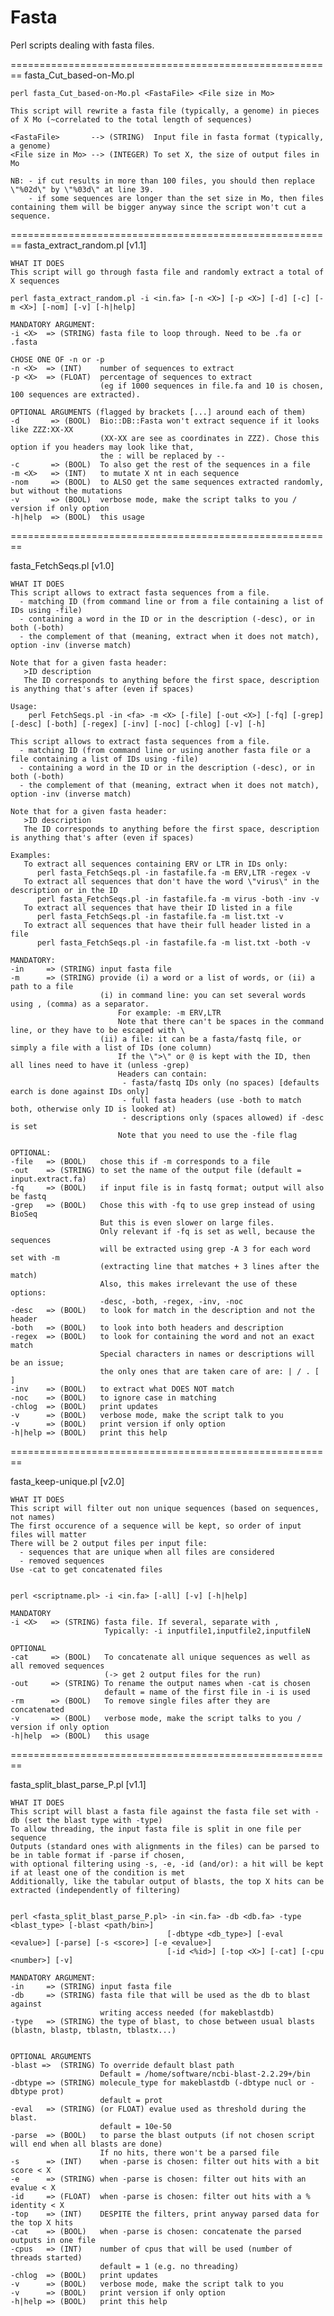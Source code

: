 Fasta
=====

Perl scripts dealing with fasta files.

========================================================
fasta_Cut_based-on-Mo.pl

	perl fasta_Cut_based-on-Mo.pl <FastaFile> <File size in Mo>
	
	This script will rewrite a fasta file (typically, a genome) in pieces of X Mo (~correlated to the total length of sequences)
	
	<FastaFile>       --> (STRING)  Input file in fasta format (typically, a genome)
	<File size in Mo> --> (INTEGER) To set X, the size of output files in Mo 
	
	NB: - if cut results in more than 100 files, you should then replace \"%02d\" by \"%03d\" at line 39.
	    - if some sequences are longer than the set size in Mo, then files containing them will be bigger anyway since the script won't cut a sequence.

========================================================
fasta_extract_random.pl [v1.1]

    WHAT IT DOES
	This script will go through fasta file and randomly extract a total of X sequences

	perl fasta_extract_random.pl -i <in.fa> [-n <X>] [-p <X>] [-d] [-c] [-m <X>] [-nom] [-v] [-h|help]
	
    MANDATORY ARGUMENT:	
    -i <X>  => (STRING) fasta file to loop through. Need to be .fa or .fasta
    
    CHOSE ONE OF -n or -p
    -n <X>  => (INT)    number of sequences to extract
    -p <X>  => (FLOAT)  percentage of sequences to extract 
                        (eg if 1000 sequences in file.fa and 10 is chosen, 100 sequences are extracted).
	 
    OPTIONAL ARGUMENTS (flagged by brackets [...] around each of them)
    -d       => (BOOL)  Bio::DB::Fasta won't extract sequence if it looks like ZZZ:XX-XX 
                        (XX-XX are see as coordinates in ZZZ). Chose this option if you headers may look like that,
                        the : will be replaced by --
    -c       => (BOOL)  To also get the rest of the sequences in a file
    -m <X>   => (INT)   to mutate X nt in each sequence
    -nom     => (BOOL)  to ALSO get the same sequences extracted randomly, but without the mutations
    -v       => (BOOL)  verbose mode, make the script talks to you / version if only option
    -h|help  => (BOOL)  this usage

========================================================

fasta_FetchSeqs.pl [v1.0]

	WHAT IT DOES
	This script allows to extract fasta sequences from a file.
	  - matching ID (from command line or from a file containing a list of IDs using -file)
	  - containing a word in the ID or in the description (-desc), or in both (-both)
	  - the complement of that (meaning, extract when it does not match), option -inv (inverse match)
	
	Note that for a given fasta header:
	   >ID description
	   The ID corresponds to anything before the first space, description is anything that's after (even if spaces)
	
	Usage:
		perl FetchSeqs.pl -in <fa> -m <X> [-file] [-out <X>] [-fq] [-grep] [-desc] [-both] [-regex] [-inv] [-noc] [-chlog] [-v] [-h]
	
	This script allows to extract fasta sequences from a file.
	  - matching ID (from command line or using another fasta file or a file containing a list of IDs using -file)
	  - containing a word in the ID or in the description (-desc), or in both (-both)
	  - the complement of that (meaning, extract when it does not match), option -inv (inverse match)
	
	Note that for a given fasta header:
	   >ID description
	   The ID corresponds to anything before the first space, description is anything that's after (even if spaces)
	
	Examples:
	   To extract all sequences containing ERV or LTR in IDs only:
		  perl fasta_FetchSeqs.pl -in fastafile.fa -m ERV,LTR -regex -v
	   To extract all sequences that don't have the word \"virus\" in the description or in the ID
		  perl fasta_FetchSeqs.pl -in fastafile.fa -m virus -both -inv -v
	   To extract all sequences that have their ID listed in a file
		  perl fasta_FetchSeqs.pl -in fastafile.fa -m list.txt -v
	   To extract all sequences that have their full header listed in a file
		  perl fasta_FetchSeqs.pl -in fastafile.fa -m list.txt -both -v
		
    MANDATORY:	
    -in     => (STRING) input fasta file
    -m      => (STRING) provide (i) a word or a list of words, or (ii) a path to a file
                        (i) in command line: you can set several words using , (comma) as a separator.
                            For example: -m ERV,LTR
                            Note that there can't be spaces in the command line, or they have to be escaped with \
                        (ii) a file: it can be a fasta/fastq file, or simply a file with a list of IDs (one column)
                            If the \">\" or @ is kept with the ID, then all lines need to have it (unless -grep)
                            Headers can contain:
                             - fasta/fastq IDs only (no spaces) [defaults earch is done against IDs only]
                             - full fasta headers (use -both to match both, otherwise only ID is looked at)
                             - descriptions only (spaces allowed) if -desc is set
                            Note that you need to use the -file flag

    OPTIONAL:
    -file   => (BOOL)   chose this if -m corresponds to a file                      
    -out    => (STRING) to set the name of the output file (default = input.extract.fa) 
    -fq     => (BOOL)   if input file is in fastq format; output will also be fastq
    -grep   => (BOOL)   Chose this with -fq to use grep instead of using BioSeq
    					But this is even slower on large files.
						Only relevant if -fq is set as well, because the sequences
						will be extracted using grep -A 3 for each word set with -m
						(extracting line that matches + 3 lines after the match)
                        Also, this makes irrelevant the use of these options:
                        -desc, -both, -regex, -inv, -noc
    -desc   => (BOOL)   to look for match in the description and not the header
    -both   => (BOOL)   to look into both headers and description   
    -regex  => (BOOL)   to look for containing the word and not an exact match
                        Special characters in names or descriptions will be an issue;
                        the only ones that are taken care of are: | / . [ ] 
    -inv    => (BOOL)   to extract what DOES NOT match
    -noc    => (BOOL)   to ignore case in matching  
    -chlog  => (BOOL)   print updates
    -v      => (BOOL)   verbose mode, make the script talk to you
    -v      => (BOOL)   print version if only option
    -h|help => (BOOL)   print this help

========================================================

fasta_keep-unique.pl [v2.0]

	WHAT IT DOES
    This script will filter out non unique sequences (based on sequences, not names)
    The first occurence of a sequence will be kept, so order of input files will matter
    There will be 2 output files per input file: 
      - sequences that are unique when all files are considered
      - removed sequences
    Use -cat to get concatenated files

    
    perl <scriptname.pl> -i <in.fa> [-all] [-v] [-h|help]
     
    MANDATORY	
    -i <X>   => (STRING) fasta file. If several, separate with ,
                         Typically: -i inputfile1,inputfile2,inputfileN
    
    OPTIONAL
    -cat     => (BOOL)   To concatenate all unique sequences as well as all removed sequences 
                         (-> get 2 output files for the run)
    -out     => (STRING) To rename the output names when -cat is chosen
                         default = name of the first file in -i is used
    -rm      => (BOOL)   To remove single files after they are concatenated
    -v       => (BOOL)   verbose mode, make the script talks to you / version if only option
    -h|help  => (BOOL)   this usage
    
========================================================

fasta_split_blast_parse_P.pl [v1.1]

	WHAT IT DOES
	This script will blast a fasta file against the fasta file set with -db (set the blast type with -type)
	To allow threading, the input fasta file is split in one file per sequence
	Outputs (standard ones with alignments in the files) can be parsed to be in table format if -parse if chosen, 
	with optional filtering using -s, -e, -id (and/or): a hit will be kept if at least one of the condition is met
	Additionally, like the tabular output of blasts, the top X hits can be extracted (independently of filtering)
	
	
	perl <fasta_split_blast_parse_P.pl> -in <in.fa> -db <db.fa> -type <blast_type> [-blast <path/bin>] 
	                                   [-dbtype <db_type>] [-eval <evalue>] [-parse] [-s <score>] [-e <evalue>] 
	                                   [-id <%id>] [-top <X>] [-cat] [-cpu <number>] [-v]

    MANDATORY ARGUMENT:	
    -in     => (STRING) input fasta file
    -db     => (STRING) fasta file that will be used as the db to blast against
                        writing access needed (for makeblastdb)
    -type   => (STRING) the type of blast, to chose between usual blasts (blastn, blastp, tblastn, tblastx...)

	  
    OPTIONAL ARGUMENTS
    -blast =>  (STRING) To override default blast path
                        Default = /home/software/ncbi-blast-2.2.29+/bin
    -dbtype => (STRING) molecule_type for makeblastdb (-dbtype nucl or -dbtype prot)
                        default = prot      
    -eval   => (STRING) (or FLOAT) evalue used as threshold during the blast. 
                        default = 10e-50
    -parse  => (BOOL)   to parse the blast outputs (if not chosen script will end when all blasts are done)
                        If no hits, there won't be a parsed file
    -s      => (INT)    when -parse is chosen: filter out hits with a bit score < X  
    -e      => (STRING) when -parse is chosen: filter out hits with an evalue < X
    -id     => (FLOAT)  when -parse is chosen: filter out hits with a % identity < X 
    -top    => (INT)    DESPITE the filters, print anyway parsed data for the top X hits
    -cat    => (BOOL)   when -parse is chosen: concatenate the parsed outputs in one file
    -cpus   => (INT)    number of cpus that will be used (number of threads started)
                        default = 1 (e.g. no threading)
    -chlog  => (BOOL)   print updates
    -v      => (BOOL)   verbose mode, make the script talk to you
    -v      => (BOOL)   print version if only option
    -h|help => (BOOL)   print this help


